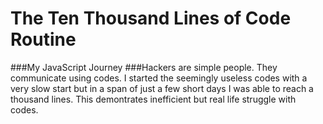 # The Ten Thousand Lines of Code Routine
###My JavaScript Journey
###Hackers are simple people. They communicate using codes. I started the seemingly useless codes with a very slow start but in a span of just a few short days I was able to reach a thousand lines. This demontrates inefficient but real life struggle with codes.
